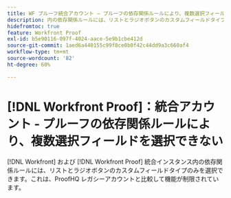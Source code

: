 ```yaml
---
title: WF プルーフ統合アカウント – プルーフの依存関係ルールにより、複数選択フィールドを選択できない
description: 内の依存関係ルールには、リストとラジオボタンのカスタムフィールドタイプのみを選択できます [!DNL Workfront] および [!DNL Workfront Proof] 統合インスタンス。 これは、ProofHQ レガシーアカウントと比較して機能が制限されています。
hidefromtoc: true
feature: Workfront Proof
exl-id: b5e90116-097f-4024-aace-5e9b1cbe412d
source-git-commit: 1aed6a440155c99f8ce0b0f42c44dd9a3c660af4
workflow-type: tm+mt
source-wordcount: '82'
ht-degree: 60%

---
```


# [!DNL Workfront Proof]：統合アカウント - プルーフの依存関係ルールにより、複数選択フィールドを選択できない

<!--valid issue; Won't fix-->

[!DNL Workfront] および [!DNL Workfront Proof] 統合インスタンス内の依存関係ルールには、リストとラジオボタンのカスタムフィールドタイプのみを選択できます。これは、ProofHQ レガシーアカウントと比較して機能が制限されています。
